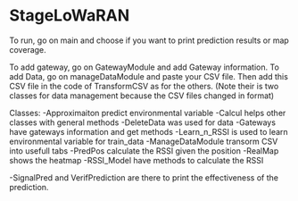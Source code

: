 # StageLoWaRAN

To run, go on main and choose if you want to print prediction results or map coverage.

To add gateway, go on GatewayModule and add Gateway information.
To add Data, go on manageDataModule and paste your CSV file.
Then add this CSV file in the code of TransformCSV as for the others. (Note their is two classes for data management because the CSV files changed in format)


Classes:
-Approximaiton predict environmental variable
-Calcul helps other classes with general methods
-DeleteData was used for data 
-Gateways have gateways information and get methods
-Learn_n_RSSI is used to learn environmental variable for train_data
-ManageDataModule transorm CSV into usefull tabs
-PredPos calculate the RSSI given the position
-RealMap shows the heatmap
-RSSI_Model have methods to calculate the RSSI

-SignalPred and VerifPrediction are there to print the effectiveness of the prediction.
